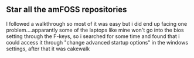 ## Star all the amFOSS repositories
I followed a walkthrough so most of it was easy but i did end up facing one problem....apparantly some of the laptops like mine won't go into the bios setting through the F-keys, so i searched for some time and found that i could access it through "change advanced startup options" in the windows settings, after that it was cakewalk
